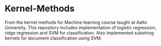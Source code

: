 # Kernel-Methods
From the kernel methods for Machine learning course taught at Aalto University. This repository includes implementation of logistic regression, ridge regression and SVM for classification. Also implemented substring kernels for document classification using SVM.
